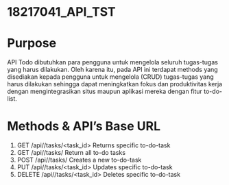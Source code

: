 # 18217041_API_TST
# Purpose
API Todo dibutuhkan para pengguna untuk mengelola seluruh tugas-tugas yang harus dilakukan. Oleh karena itu, pada API ini terdapat methods yang disediakan kepada pengguna untuk mengelola (CRUD) tugas-tugas yang harus dilakukan sehingga dapat meningkatkan fokus dan produktivitas kerja dengan mengintegrasikan situs maupun aplikasi mereka dengan fitur to-do-list.

# Methods & API’s Base URL
1. GET	    /api/<user>/tasks/<task_id> 	Returns specific to-do-task
2. GET   	  /api/<user>/tasks/	          Return all to-do tasks
3. POST	    /api/<user >/tasks/       	  Creates a new to-do-task 
4. PUT	    /api/<user>/tasks/<task_id>	  Updates specific to-do-task
5. DELETE	  /api/<user>/tasks/<task_id>	  Deletes specific to-do-task

